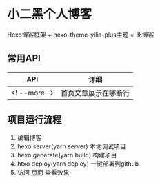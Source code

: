 小二黑个人博客
================
Hexo博客框架 + hexo-theme-yilia-plus主题 = 此博客

## 常用API


API | 详细
---|---
<! --more--> | 首页文章展示在哪断行


## 项目运行流程
1. 编辑博客
2. hexo server(yarn server) 本地调试项目
3. hexo generate(yarn build) 构建项目
4. htxo deploy(yarn deploy) 一键部署到github
5. 访问 [页面](https://xiaoerheiheizi.github.io/blog/) 查看效果